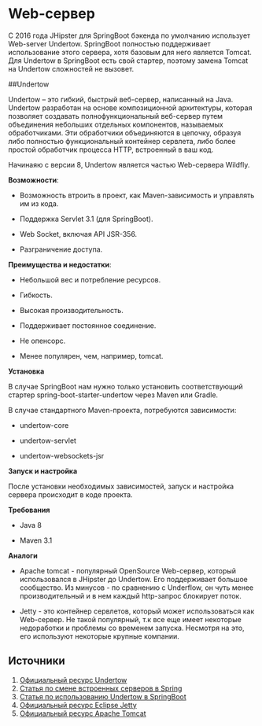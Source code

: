 # Web-сервер

С 2016 года JHipster для SpringBoot бэкенда по умолчанию использует Web-server Undertow. SpringBoot полностью поддерживает использование этого сервера, хотя базовым для него является Tomcat.
Для Undertow в SpringBoot есть свой стартер, поэтому замена Tomcat на Undertow сложностей не вызовет.

##Undertow

Undertow – это гибкий, быстрый веб-сервер, написанный на Java. Undertow разработан на основе композиционной архитектуры, которая позволяет создавать полнофункциональный веб-сервер путем объединения небольших отдельных компонентов, называемых обработчиками. Эти обработчики объединяются в цепочку, образуя либо полностью функциональный контейнер сервлета, либо более простой обработчик процесса HTTP, встроенный в ваш код.

Начинаяю с версии 8, Undertow является частью Web-сервера Wildfly.

**Возможности**:

- Возможность втроить в проект, как Maven-зависимость и управлять им из кода.

- Поддержка Servlet 3.1 (для SpringBoot).

- Web Socket, включая API JSR-356.

- Разграничение доступа.

**Преимущества и недостатки**:

+ Небольшой вес и потребление ресурсов.

+ Гибкость.

+ Высокая производительность.

+ Поддерживает постоянное соединение.

- Не опенсорс.

- Менее популярен, чем, например, tomcat.

**Установка**

В случае SpringBoot нам нужно только установить соответствующий стартер spring-boot-starter-undertow через Maven или Gradle.

В случае стандартного Maven-проекта, потребуются зависимости:

- undertow-core

- undertow-servlet

- undertow-websockets-jsr

**Запуск и настройка**

После установки необходимых зависимостей, запуск и настройка сервера происходит в коде проекта.


**Требования**

- Java 8

- Maven 3.1


**Аналоги**

- Apache tomcat - популярный OpenSource Web-сервер, который использовался в JHipster до Undertow. Его поддерживает большое сообщество. Из минусов - по сравнению с Underflow, он чуть менее производительный и в нем каждый http-запрос блокирует поток.

- Jetty - это контейнер сервлетов, который может использоваться как Web-сервер. Не такой популярный, т.к все еще имеет некоторые недоработки и проблемы со временем запуска. Несмотря на это, его используют некоторые крупные компании.

## Источники

1. [Официальный ресурс Undertow](https://undertow.io/index.html)
2. [Статья по смене встроенных серверов в Spring](https://docs.spring.io/spring-boot/docs/2.1.9.RELEASE/reference/html/howto-embedded-web-servers.html)
3. [Статья по использованию Undertow в SpringBoot](https://www.baeldung.com/jboss-undertow)
4. [Официальный ресурс Eclipse Jetty](https://www.eclipse.org/jetty/)
5. [Официальный ресурс Apache Tomcat](https://tomcat.apache.org/)

